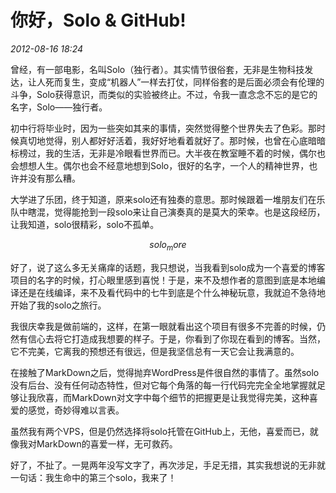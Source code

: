 # 你好，Solo & GitHub!
_2012-08-16 18:24_

曾经，有一部电影，名叫Solo（独行者）。其实情节很俗套，无非是生物科技发达，让人死而复生，变成“机器人”一样去打仗，同样俗套的是后面必须会有伦理的斗争，Solo获得意识，而类似的实验被终止。不过，令我一直念念不忘的是它的名字，Solo——独行者。

初中行将毕业时，因为一些突如其来的事情，突然觉得整个世界失去了色彩。那时候真切地觉得，别人都好好活着，我好好地看着就好了。那时候，也曾在心底暗暗标榜过，我的生活，无非是冷眼看世界而已。大半夜在教室睡不着的时候，偶尔也会想想人生。偶尔也会不经意地想到Solo，很好的名字，一个人的精神世界，也许并没有那么糟。

大学进了乐团，终于知道，原来solo还有独奏的意思。那时候跟着一堆朋友们在乐队中瞎混，觉得能抢到一段solo来让自己演奏真的是莫大的荣幸。也是这段经历，让我知道，solo很精彩，solo不孤单。

$$solo_more$$

好了，说了这么多无关痛痒的话题，我只想说，当我看到solo成为一个喜爱的博客项目的名字的时候，打心眼里感到喜悦！于是，来不及想作者的意图到底是本地编译还是在线编译，来不及看代码中的七牛到底是个什么神秘玩意，我就迫不急待地开始了我的solo之旅行。

我很庆幸我是做前端的，这样，在第一眼就看出这个项目有很多不完善的时候，仍然有信心去将它打造成我想要的样子。于是，你看到了你现在看到的博客。当然，它不完美，它离我的预想还有很远，但是我坚信总有一天它会让我满意的。

在接触了MarkDown之后，觉得抛弃WordPress是件很自然的事情了。虽然solo没有后台、没有任何动态特性，但对它每个角落的每一行代码完完全全地掌握就足够让我欣喜，而MarkDown对文字中每个细节的把握更是让我觉得完美，这种喜爱的感觉，奇妙得难以言表。

虽然我有两个VPS，但是仍然选择将solo托管在GitHub上，无他，喜爱而已，就像我对MarkDown的喜爱一样，无可救药。

好了，不扯了。一晃两年没写文字了，再次涉足，手足无措，其实我想说的无非就一句话：我生命中的第三个solo，我来了！